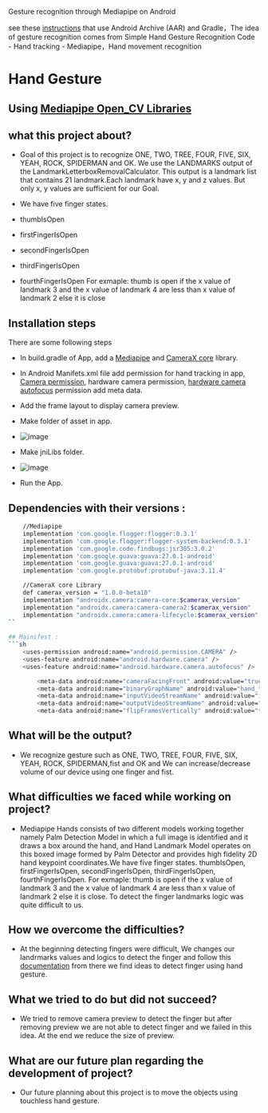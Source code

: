 Gesture recognition through Mediapipe on Android

see these [instructions](https://google.github.io/mediapipe/getting_started/android_archive_library.html) that use Android Archive (AAR) and Gradle，The idea of gesture recognition comes from Simple Hand Gesture Recognition Code - Hand tracking - Mediapipe，Hand movement recognition



# Hand Gesture
## Using [Mediapipe Open_CV Libraries](https://google.github.io/mediapipe/solutions/hands.html)

## what this project about?
- Goal of this project is to recognize ONE, TWO, TREE, FOUR, FIVE, SIX, YEAH, ROCK, SPIDERMAN and OK. We use the LANDMARKS output of the LandmarkLetterboxRemovalCalculator. This output is a landmark list that contains 21 landmark.Each landmark have x, y and z values. But only x, y values are sufficient for our Goal.
- We have five finger states.

- thumbIsOpen
- firstFingerIsOpen
- secondFingerIsOpen
- thirdFingerIsOpen
- fourthFingerIsOpen
For exmaple: thumb is open if the x value of landmark 3 and the x value of landmark 4 are less than x value of landmark 2 else it is close

## Installation steps

There are some following steps 
- In build.gradle of App, add a [Mediapipe](https://google.github.io/mediapipe/solutions/hands.html) and [CameraX core](https://developer.android.com/jetpack/androidx/releases/camera) library.
- In Android Manifets.xml file add permission for hand tracking in app, [Camera permission](https://developer.android.com/guide/topics/media/camera), hardware camera permission, [hardware camera autofocus](https://developer.android.com/reference/android/hardware/Camera) permission add meta data.
- Add the frame layout to display camera preview. 
- Make folder of asset in app.
- ![image](https://user-images.githubusercontent.com/78479435/126985230-d23bf769-2657-463a-a434-8755c9a86d66.png)
- Make jniLibs folder.
- ![image](https://user-images.githubusercontent.com/78479435/126985496-ba24017a-cdcf-454c-a962-a02f57d93c94.png)

- Run the App.

## Dependencies with their versions :
```sh
    //Mediapipe
    implementation 'com.google.flogger:flogger:0.3.1'
    implementation 'com.google.flogger:flogger-system-backend:0.3.1'
    implementation 'com.google.code.findbugs:jsr305:3.0.2'
    implementation 'com.google.guava:guava:27.0.1-android'
    implementation 'com.google.guava:guava:27.0.1-android'
    implementation 'com.google.protobuf:protobuf-java:3.11.4'
```
```sh
    //CameraX core Library
    def camerax_version = "1.0.0-beta10"
    implementation "androidx.camera:camera-core:$camerax_version"
    implementation "androidx.camera:camera-camera2:$camerax_version"
    implementation "androidx.camera:camera-lifecycle:$camerax_version"
``
	
## Mainifest :
```sh
    <uses-permission android:name="android.permission.CAMERA" />
    <uses-feature android:name="android.hardware.camera" />
    <uses-feature android:name="android.hardware.camera.autofocus" />
```
```sh
        <meta-data android:name="cameraFacingFront" android:value="true"/>
        <meta-data android:name="binaryGraphName" android:value="hand_tracking_mobile_gpu.binarypb"/>
        <meta-data android:name="inputVideoStreamName" android:value="input_video"/>
        <meta-data android:name="outputVideoStreamName" android:value="output_video"/>
        <meta-data android:name="flipFramesVertically" android:value="true"/>
```

## What will be the output? 
- We recognize gesture such as ONE, TWO, TREE, FOUR, FIVE, SIX, YEAH, ROCK, SPIDERMAN,fist and OK and We can increase/decrease volume of our device using one finger and fist.
 
## What difficulties we faced while working on project?
-  Mediapipe Hands consists of two different models working together namely Palm Detection Model in which a full image is identified and it draws a box around the hand, and Hand   Landmark Model operates on this boxed image formed by Palm Detector and provides high fidelity 2D hand keypoint coordinates.We have five finger states.
  thumbIsOpen, firstFingerIsOpen, secondFingerIsOpen, thirdFingerIsOpen, fourthFingerIsOpen. For exmaple: thumb is open if the x value of landmark 3 and the x value of landmark 4 are less than x value of landmark 2 else it is close. To detect the finger landmarks logic was quite difficult to us.

## How we overcome the difficulties?
- At the beginning detecting fingers were difficult, We changes our landrmarks values and logics to detect the finger and follow this [documentation](https://gist.github.com/TheJLifeX/74958cc59db477a91837244ff598ef4a) from there we find ideas to detect finger using hand gesture.

## What we tried to do but did not succeed?
- We tried to remove camera preview to detect the finger but after removing preview we are not able to detect finger and we failed in this idea. At the end we reduce the size of preview.

## What are our future plan regarding the development of project?
- Our future planning  about this project is to move the objects using touchless hand gesture.
